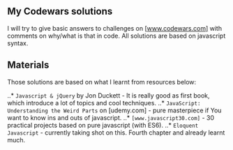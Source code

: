 ## My Codewars solutions

I will try to give basic answers to challenges on [www.codewars.com] with comments on why/what is that in code.
All solutions are based on javascript syntax. 

## Materials

Those solutions are based on what I learnt from resources below:

..* `Javascript & jQuery` by Jon Duckett - It is really good as first book, which introduce a lot of topics and cool techniques.
..* `JavaScript: Understanding the Weird Parts` on [udemy.com] - pure masterpiece if You want to know ins and outs of javascript. 
..* `[www.javascript30.com]` - 30 practical projects based on pure javascript (with ES6). 
..* `Eloquent Javascript` - currently taking shot on this. Fourth chapter and already learnt much.


